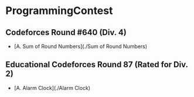 # ProgrammingContest

## Codeforces Round #640 (Div. 4)
* [A. Sum of Round Numbers](./Sum of Round Numbers)

## Educational Codeforces Round 87 (Rated for Div. 2)
* [A. Alarm Clock](./Alarm Clock)
